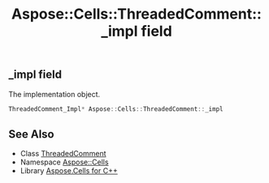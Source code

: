 ﻿---
title: Aspose::Cells::ThreadedComment::_impl field
linktitle: _impl
second_title: Aspose.Cells for C++ API Reference
description: 'Aspose::Cells::ThreadedComment::_impl field. The implementation object in C++.'
type: docs
weight: 1400
url: /cpp/aspose.cells/threadedcomment/_impl/
---
## _impl field


The implementation object.

```cpp
ThreadedComment_Impl* Aspose::Cells::ThreadedComment::_impl
```

## See Also

* Class [ThreadedComment](../)
* Namespace [Aspose::Cells](../../)
* Library [Aspose.Cells for C++](../../../)
